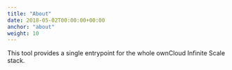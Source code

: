 ```yaml
---
title: "About"
date: 2018-05-02T00:00:00+00:00
anchor: "about"
weight: 10
---
```


This tool provides a single entrypoint for the whole ownCloud Infinite Scale stack.

